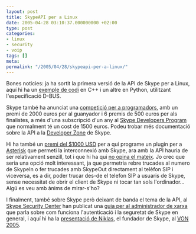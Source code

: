 ```yaml
---
layout: post
title: SkypeAPI per a Linux
date: 2005-04-28 03:10:37.000000000 +02:00
type: post
categories:
- linux
- security
- voip
tags: []
meta:
permalink: "/2005/04/28/skypeapi-per-a-linux/"
---
```

Bones noticies: ja ha sortit la primera versió de la API de Skype per a Linux, aquí hi ha un [exemple de codi](http://www.skype.com/community/devzone/SkypeAPIforLinux.html) en C++ i un altre en Python, utilitzant l'especificació D-BUS.

Skype també ha anunciat una [competició per a programadors](http://www.skype.com/community/devzone/apicomp.html), amb un premi de 2000 euros per al guanyador i 6 premis de 500 euros per als finalistes, a més d'una subscripció d'un any al [Skype Developers Program](http://www.skype.com/community/devzone/sdp.html) que normalment té un cost de 1500 euros. Podeu trobar més documentació sobre la API a la [Developer Zone](http://www.skype.com/community/devzone/doc.html) de Skype.

Hi ha també un [premi del $1000 USD](/blog/2005/04/06/la-voip-esta-de-moda/) per a qui programe un plugin per a [Asterisk](http://www.asterisk.org/) que permeti la interconnexió amb Skype, ara amb la API hauria de ser relativament senzill, tot i que hi ha qui [no opina el mateix](http://voip-info.org/tiki-index.php?page=bounty%20skype#comments). Jo crec que seria una opció molt interessant, ja que permetria rebre trucades al numero de SkypeIn o fer trucades amb SkypeOut directament al telèfon SIP i viceversa, es a dir, poder trucar des-de el telefon SIP a usuaris de Skype, sense necessitat de obrir el client de Skype ni tocar tan sols l'ordinador... Algú es veu amb ànims de mirar-s'ho?

I finalment, també sobre Skype però deixant de banda el tema de la API, al [Skype Security Center](http://www.skype.com/security/) han publicat una [guia per al administrador de xarxa](http://www.skype.com/security/guide-for-network-admins.pdf) que parla sobre com funciona l'autenticació i la seguretat de Skype en general, i aquí hi ha la [presentació de Niklas](http://pulverblog.pulver.com/archives/niklas@voncanada2005.ppt), el fundador de Skype, al [<acronym title="Voice on the Net">VON</acronym> 2005](http://www.pulver.com/canada2005/).

